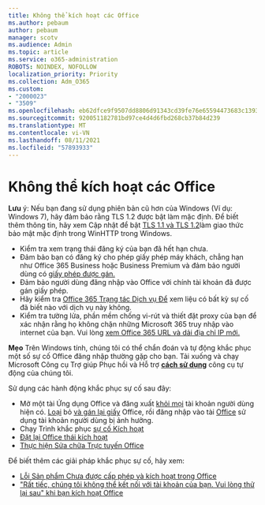 ```yaml
---
title: Không thể kích hoạt các Office
ms.author: pebaum
author: pebaum
manager: scotv
ms.audience: Admin
ms.topic: article
ms.service: o365-administration
ROBOTS: NOINDEX, NOFOLLOW
localization_priority: Priority
ms.collection: Adm_O365
ms.custom:
- "2000023"
- "3509"
ms.openlocfilehash: eb62dfce9f9507dd8806d91343cd39fe76e65594473683c1393d524f6c2d8a27
ms.sourcegitcommit: 920051182781bd97ce4d4d6fbd268cb37b84d239
ms.translationtype: MT
ms.contentlocale: vi-VN
ms.lasthandoff: 08/11/2021
ms.locfileid: "57893933"
---
```

# <a name="unable-to-activate-office"></a>Không thể kích hoạt các Office

**Lưu** ý: Nếu bạn đang sử dụng phiên bản cũ hơn của Windows (Ví dụ: Windows 7), hãy đảm bảo rằng TLS 1.2 được bật làm mặc định. Để biết thêm thông tin, hãy xem Cập nhật để bật [TLS 1.1 và TLS 1.2](https://support.microsoft.com/topic/update-to-enable-tls-1-1-and-tls-1-2-as-default-secure-protocols-in-winhttp-in-windows-c4bd73d2-31d7-761e-0178-11268bb10392)làm giao thức bảo mật mặc định trong WinHTTP trong Windows.

- Kiểm tra xem trạng thái đăng ký của bạn đã hết hạn chưa.
- Đảm bảo bạn có đăng ký cho phép giấy phép máy khách, chẳng hạn như Office 365 Business hoặc Business Premium và đảm bảo người dùng có [giấy phép được gán.](https://docs.microsoft.com/microsoft-365/admin/manage/assign-licenses-to-users)
- Đảm bảo người dùng đăng nhập vào Office với chính tài khoản đã được gán giấy phép.
- Hãy kiểm tra [Office 365 Trạng tác Dịch vụ Để](https://docs.microsoft.com/office365/enterprise/view-service-health) xem liệu có bất kỳ sự cố đã biết nào với dịch vụ này không.
- Kiểm tra tường lửa, phần mềm chống vi-rút và thiết đặt proxy của bạn để xác nhận rằng họ không chặn những Microsoft 365 truy nhập vào internet của bạn. Vui lòng [xem Office 365 URL và dải địa chỉ IP mới.](https://docs.microsoft.com/office365/enterprise/urls-and-ip-address-ranges "Office 365 URL và dải địa chỉ IP")

**Mẹo** Trên Windows tính, chúng tôi có thể chẩn đoán và tự động khắc phục một số sự cố Office đăng nhập thường gặp cho bạn. Tải xuống và chạy Microsoft Công cụ Trợ giúp Phục hồi và Hỗ trợ **[cách sử dụng](https://aka.ms/SaRA-OfficeSignInScenario)** công cụ tự động của chúng tôi.

Sử dụng các hành động khắc phục sự cố sau đây:

- Mở một tài Ứng dụng Office và đăng xuất [khỏi mọi](https://support.office.com/article/5a20dc11-47e9-4b6f-945d-478cb6d92071) tài khoản người dùng hiện có. [Loại](https://docs.microsoft.com/microsoft-365/admin/manage/remove-licenses-from-users) bỏ [và gán lại giấy](https://docs.microsoft.com/microsoft-365/admin/manage/assign-licenses-to-users) Office, rồi đăng nhập vào tài [Office](https://support.office.com/article/628ea040-f265-49de-b986-be09c3ebf8a9) sử dụng tài khoản người dùng bị ảnh hưởng.
- Chạy Trình khắc phục [sự cố Kích hoạt](https://aka.ms/SARA-OfficeActivation-Alchemy)
- [Đặt lại Office thái kích hoạt](https://docs.microsoft.com/office365/troubleshoot/activation/reset-office-365-proplus-activation-state "Đặt lại Office thái kích hoạt")
- [Thực hiện Sửa chữa Trực tuyến Office](https://support.office.com/Article/7821d4b6-7c1d-4205-aa0e-a6b40c5bb88b?wt.mc_id=Alchemy_ClientDIA)

Để biết thêm các giải pháp khắc phục sự cố, hãy xem:  

- [Lỗi Sản phẩm Chưa được cấp phép và kích hoạt trong Office](https://support.office.com/Article/0d23d3c0-c19c-4b2f-9845-5344fedc4380?wt.mc_id=Alchemy_ClientDIA)
- ["Rất tiếc, chúng tôi không thể kết nối với tài khoản của bạn. Vui lòng thử lại sau" khi bạn kích hoạt Office](https://docs.microsoft.com/office/troubleshoot/activation-installation/issue-when-activate-office-from-office-365)
